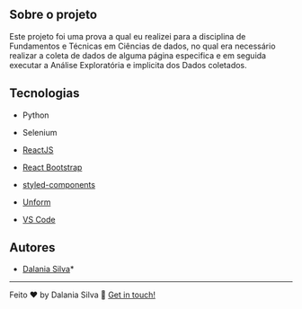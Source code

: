 
## Sobre o projeto

Este projeto foi uma prova a qual eu realizei para a disciplina de Fundamentos e Técnicas em Ciências de dados, no qual era necessário realizar a coleta de dados de alguma página especifica
e em seguida executar a Análise Exploratória e implicita dos Dados coletados.


## Tecnologias
* Python
* Selenium

* [ReactJS](https://reactjs.org/)
* [React Bootstrap](https://react-bootstrap.github.io/) 
* [styled-components](https://maven.apache.org/) 
* [Unform](https://maven.apache.org/) 
* [VS Code](https://code.visualstudio.com/) 



##  Autores
* [Dalania Silva](https://github.com/linkParaPerfil)*  


---

Feito ♥ by Dalania Silva :wave: [Get in touch!](https://www.linkedin.com/in/dalania-silva-851107175/)
